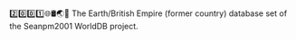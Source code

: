 2️⃣️0️⃣️0️⃣️1️⃣️🌐️🛢️🌏️🏴️ The Earth/British Empire (former country) database set of the Seanpm2001 WorldDB project.
